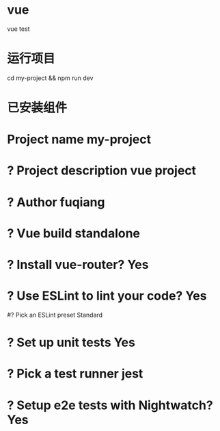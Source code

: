 # vue
vue test

# 运行项目
cd my-project && npm run dev


# 已安装组件
# Project name my-project
# ? Project description vue project
# ? Author fuqiang
# ? Vue build standalone
# ? Install vue-router? Yes
# ? Use ESLint to lint your code? Yes
#? Pick an ESLint preset Standard
# ? Set up unit tests Yes
# ? Pick a test runner jest
# ? Setup e2e tests with Nightwatch? Yes